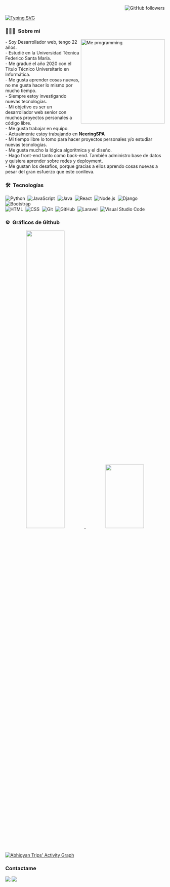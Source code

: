 <div align="right">
  <img alt="GitHub followers" src="https://img.shields.io/github/followers/RyukaVoid?style=social">
</div>

<!-- ## 👋 &nbsp;Hey there! I'm Ryuka -->
[![Typing SVG](https://readme-typing-svg.herokuapp.com?color=F7005C&background=FFFFFF00&center=true&vCenter=true&size=40&width=480&height=50&lines=Hola!+Me+llamo+Diego)](https://github.com/RyukaVoid)

### 👨🏻‍💻 &nbsp;Sobre mi
<img alt="Me programming" src="https://c.tenor.com/z4Pjus3zEcsAAAAd/dad-coraline.gif" width="265px" align="right"/>
- Soy Desarrollador web, tengo 22 años.<br/>
- Estudié en la Universidad Técnica Federico Santa María.<br/>
- Me gradué el año 2020 con el Titulo Técnico Universitario en Informática.<br/>
- Me gusta aprender cosas nuevas, no me gusta hacer lo mismo por mucho tiempo.<br/>
- Siempre estoy investigando nuevas tecnologías.<br/>
- Mi objetivo es ser un desarrollador web senior con muchos proyectos personales a código libre.<br/>
- Me gusta trabajar en equipo.<br/>
- Actualmente estoy trabajando en <b>NeeringSPA</b><br/>
- Mi tiempo libre lo tomo para hacer proyectos personales y/o estudiar nuevas tecnologías.</br>
- Me gusta mucho la lógica algorítmica y el diseño.</br>
- Hago front-end tanto como back-end. También administro base de datos y quisiera aprender sobre redes y deployment.</br>
- Me gustan los desafíos, porque gracias a ellos aprendo cosas nuevas a pesar del gran esfuerzo que este conlleva.</br>


### 🛠 &nbsp;Tecnologías

![Python](https://img.shields.io/badge/-Python-05122A?style=flat&logo=python)&nbsp;
![JavaScript](https://img.shields.io/badge/-JavaScript-05122A?style=flat&logo=javascript)&nbsp;
![Java](https://img.shields.io/badge/-Java-05122A?style=flat&logo=Java&logoColor=FFA518)&nbsp;
![React](https://img.shields.io/badge/-React-05122A?style=flat&logo=react)&nbsp;
![Node.js](https://img.shields.io/badge/-Node.js-05122A?style=flat&logo=node.js)&nbsp;
![Django](https://img.shields.io/badge/-Django-05122A?style=flat&logo=django&logoColor=092E20)&nbsp;
![Bootstrap](https://img.shields.io/badge/-Bootstrap-05122A?style=flat&logo=bootstrap&logoColor=563D7C)\
![HTML](https://img.shields.io/badge/-HTML-05122A?style=flat&logo=HTML5)&nbsp;
![CSS](https://img.shields.io/badge/-CSS-05122A?style=flat&logo=CSS3&logoColor=1572B6)&nbsp;
![Git](https://img.shields.io/badge/-Git-05122A?style=flat&logo=git)&nbsp;
![GitHub](https://img.shields.io/badge/-GitHub-05122A?style=flat&logo=github)&nbsp;
![Laravel](https://img.shields.io/badge/-Laravel-05122A?style=flat&logo=laravel)&nbsp;
![Visual Studio Code](https://img.shields.io/badge/-Visual%20Studio%20Code-05122A?style=flat&logo=visual-studio-code&logoColor=007ACC)&nbsp;

### ⚙️ &nbsp;Gráficos de Github

<p align="center">
<a href="https://github.com/AVS1508">
  <img width="49%" src="https://github-readme-stats-eight-theta.vercel.app/api?username=RyukaVoid&show_icons=true&theme=radical&include_all_commits=true&count_private=false"/>
  <img width="49%" height="200px" src="https://github-readme-stats-eight-theta.vercel.app/api/top-langs/?username=RyukaVoid&layout=compact&langs_count=8&theme=radical"/>
</a>
</p>
<br/>

[![Abhigyan Trips' Activity Graph](https://activity-graph.herokuapp.com/graph?username=RyukaVoid&theme=redical)](https://abhigyantrips.dev)

### Contactame

<p align="left">
<a href="https://www.linkedin.com/in/ryukavoid/"><img src="https://img.shields.io/badge/Diego%40Ramirez-blue?&style=flat&logo=Linkedin&logoColor=white"></a>
<a href="diego.ramirezh@sansano.usm.cl"><img src="https://img.shields.io/badge/-diego.ramirezh%40sansano.usm.cl-orange?&style=flat&logo=Gmail&logoColor=white"></a>
</p>
